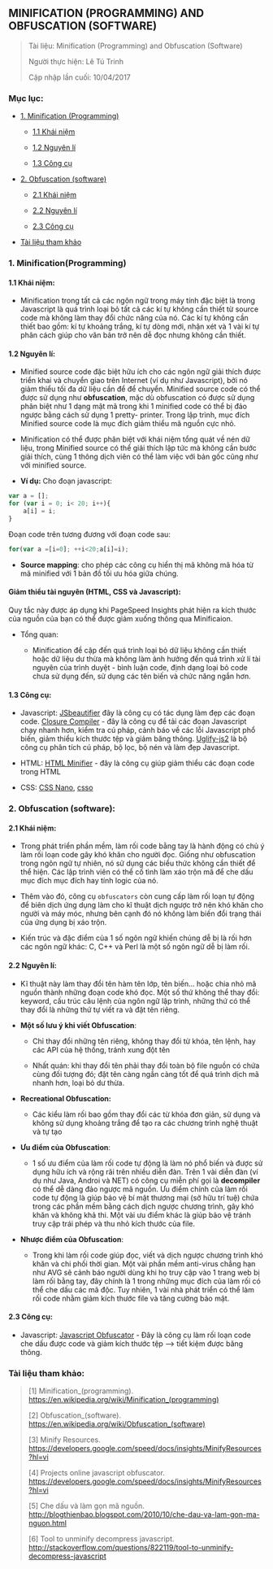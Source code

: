 ## MINIFICATION (PROGRAMMING) AND OBFUSCATION (SOFTWARE)

> Tài liệu:  Minification (Programming) and Obfuscation (Software)
>
> Người thực hiện: Lê Tú Trinh
>
> Cập nhập lần cuối: 10/04/2017

### Mục lục: 

- [1. Minification (Programming)](#1)

    + [1.1 Khái niệm](#1.1)

    + [1.2 Nguyên lí](#1.2)

    + [1.3 Công cụ](#1.3)

- [2. Obfuscation (software)](#2)

    + [2.1 Khái niệm](#2.1)

    + [2.2 Nguyên lí](#2.2)

    + [2.3 Công cụ](#2.3)

- [Tài liệu tham khảo](#3)

<a name="1"></a>
### 1. Minification(Programming)

<a name="1.1"></a>
#### 1.1 Khái niệm:

- Minification trong tất cả các ngôn ngữ trong máy tính đặc biệt là trong Javascript là quá trình loại bỏ tất cả các kí tự không cần thiết từ source code mà không làm thay đổi chức năng của nó. Các kí tự không cần thiết bao gồm: kí tự khoảng trắng, kí tự dòng mới, nhận xét và 1 vài kí tự phân cách giúp cho văn bản trở nên dễ đọc nhưng không cần thiết.

<a name="1.2"></a>
#### 1.2 Nguyên lí:

- Minified source code đặc biệt hữu ích cho các ngôn ngữ giải thích được triển khai và chuyển giao trên Internet (ví dụ như Javascript), bởi nó giảm thiểu tối đa dữ liệu cần để để chuyển. Minified source code có thể được sử dụng như **obfuscation**, mặc dù obfuscation có được sử dụng phân biệt như 1 dạng mật mã trong khi 1 minified code có thể bị đảo ngược bằng cách sử dụng 1 pretty- printer. Trong lập trình, mục đích Minified source code là mục đích giảm thiểu mã nguồn cực nhỏ. 

- Minification có thể được phân biệt với khái niệm tổng quát về nén dữ liệu, trong Minified source có  thể giải thích lập tức mà không cần bước giải thích, cùng 1 thông dịch viên có thể làm việc với bản gốc cũng như với minified source.

- **Ví dụ:** Cho đoạn javascript:

```javascript
var a = [];
for (var i = 0; i< 20; i++){
    a[i] = i;
}
```

Đoạn code trên tương đương với đoạn code sau:

```javascript
for(var a =[i=0]; ++i<20;a[i]=i);
```

- **Source mapping**: cho phép các công cụ hiển thị mã không mã hóa từ mã minified với 1 bản đồ tối ưu hóa giữa chúng.

#### Giảm thiểu tài nguyên (HTML, CSS và Javascript):

Quy tắc này được áp dụng khi PageSpeed Insights phát hiện ra kích thước của nguồn của bạn có thể được giảm xuống thông qua Minificaion.

- Tổng quan: 

    + Minification đề cập đến quá trình loại bỏ dữ liệu không cần thiết hoặc dữ liệu dư thừa mà không làm ảnh hưởng đến quá trình xử lí tài nguyên của trình duyệt - bình luận code, định dạng loại bỏ code chưa sử dụng đến, sử dụng các tên biến và chức năng ngắn hơn.

<a name="1.3"></a>
#### 1.3 Công cụ:

- Javascript: [JSbeautifier](http://jsbeautifier.org/) đây là công cụ có tác dụng làm đẹp các đoạn code. [Closure Compiler](https://developers.google.com/closure/compiler/?hl=vi) - đây là công cụ để tải các đoạn Javascript chạy nhanh hơn, kiểm tra cú pháp, cảnh báo về các lỗi Javascript phổ biến, giảm thiểu kích thước tệp và giảm băng thông. [Uglify-js2](https://github.com/mishoo/UglifyJS2) là bộ công cụ phân tích cú pháp, bộ lọc, bộ nén và làm đẹp Javascript.

- HTML: [HTML Minifier](http://minifycode.com/html-minifier/) - đây là công cụ giúp giảm thiểu các đoạn code trong HTML

- CSS: [CSS Nano](https://github.com/ben-eb/cssnano), [csso](https://github.com/css/csso)

<a name="2"></a>
### 2. Obfuscation (software):

<a name="2.1"></a>
#### 2.1 Khái niệm:

- Trong phát triển phần mềm, làm rối code bằng tay là hành động có chủ ý làm rối loạn code gây khó khăn cho người đọc. Giống như obfuscation trong ngôn ngữ tự nhiên, nó sử dụng các biểu thức không cần thiết để thể hiện. Các lập trình viên có thể cố tình làm xáo trộn mã để che dấu mục đích mục đích hay tính logic của nó.

- Thêm vào đó, công cụ `obfuscators` còn cung cấp làm rối loạn tự động để biên dịch ứng dụng làm cho kĩ thuật dịch ngược trở nên khó khăn cho người và máy móc, nhưng bên cạnh đó nó không làm biến đổi trạng thái của ứng dụng bị xáo trộn.

- Kiến trúc và đặc điểm của 1 số ngôn ngữ khiến chúng dễ bị là rối hơn các ngôn ngữ khác: C, C++ và Perl là một số ngôn ngữ dễ bị làm rối.

<a name="2.2"></a>
#### 2.2 Nguyên lí:

- Kĩ thuật này làm thay đổi tên hàm tên lớp, tên biến... hoặc chia nhỏ mã nguồn thành những đoạn code khó đọc. Một số thứ không thể thay đổi: keyword, cấu trúc câu lệnh của ngôn ngữ lập trình, những thứ có thể thay đổi là những thứ tự viết ra và đặt tên riêng.

- **Một số lưu ý khi viết Obfuscation**:

    + Chỉ thay đổi những tên riêng, không thay đổi từ khóa, tên lệnh, hay các API của hệ thống, tránh xung đột tên

    + Nhất quán: khi thay đổi tên phải thay đổi toàn bộ file nguồn có chứa cùng đối tượng đó; đặt tên càng ngắn càng tốt để quá trình dịch mã nhanh hơn, loại bỏ dư thừa. 

- **Recreational Obfuscation:**

    - Các kiểu làm rối bao gồm thay đổi các từ khóa đơn giản, sử dụng và không sử dụng khoảng trắng để tạo ra các chương trình nghệ thuật và tự tạo

- **Ưu điểm của Obfuscation**: 

    - 1 số ưu điểm của làm rối code tự động là làm nó phổ biến và được sử dụng hữu ích và rộng rãi trên nhiều diễn đàn. Trên 1 vài diễn đàn (ví dụ như Java, Androi và NET) có công cụ miễn phí gọi là **decompiler** có thể dễ dàng đảo ngược mã nguồn. Ưu điểm chính của làm rối code tự động là giúp bảo vệ bí mật thương mại (sở hữu trí tuệ) chứa trong các phần mềm bằng cách dịch ngược chương trình, gây khó khăn và không khả thi. Một vài ưu điểm khác là giúp bảo vệ tránh truy cập trái phép và thu nhỏ kích thước của file.

- **Nhược điểm của Obfuscation**:

    - Trong khi làm rối code giúp đọc, viết và dịch ngược chương trình khó khăn và chi phối thời gian. Một vài phần mềm anti-virus chẳng hạn như AVG sẽ cảnh báo người dùng khi họ truy cập vào 1 trang web bị làm rối bằng tay, đây chính là 1 trong những mục đích của làm rối có thể che dấu các mã độc. Tuy nhiên, 1 vài nhà phát triển có thể làm rối code nhằm giảm kích thước file và tăng cường bảo mật. 

<a name="2.3"></a>
#### 2.3 Công cụ:

- Javascript: [Javascript Obfuscator](https://www.daftlogic.com/projects-online-javascript-obfuscator.htm) - Đây là công cụ làm rối loạn code che dấu được code và giảm kích thước tệp --> tiết kiệm được băng thông. 

<a nam="3"></a>
### Tài liệu tham khảo:

> [1] Minification_(programming). https://en.wikipedia.org/wiki/Minification_(programming)
> 
> [2] Obfuscation_(software). https://en.wikipedia.org/wiki/Obfuscation_(software)
> 
> [3] Minify Resources. https://developers.google.com/speed/docs/insights/MinifyResources?hl=vi
>
> [4] Projects online javascript obfuscator. https://developers.google.com/speed/docs/insights/MinifyResources?hl=vi
> 
> [5] Che dấu và làm gọn mã nguồn. http://blogthienbao.blogspot.com/2010/10/che-dau-va-lam-gon-ma-nguon.html
>
> [6] Tool to unminify decompress javascript. http://stackoverflow.com/questions/822119/tool-to-unminify-decompress-javascript


